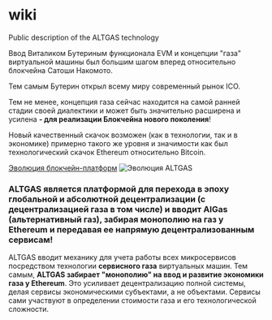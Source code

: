 # wiki
Public description of the ALTGAS technology

Ввод Виталиком Бутериным функционала EVM и концепции "газа" виртуальной машины был большим шагом вперед относительно блокчейна Сатоши Накомото.

Тем самым Бутерин открыл всему миру современный рынок ICO.

Тем не менее, концепция газа сейчас находится на самой ранней стадии своей диалектики и может быть значительно расширена и усилена 
**- для реализации Блокчейна нового поколения**! 

Новый качественный скачок возможен (как в технологии, так и в экономике) примерно такого же уровня и значимости как был технологический скачок Ethereum относительно Bitcoin.

[Эволюция блокчейн-платформ](https://user-images.githubusercontent.com/46300574/50595284-bbd76800-0eb0-11e9-93ed-26e1af8721a4.png)
![Эволюция ALTGAS](https://user-images.githubusercontent.com/46300574/50595284-bbd76800-0eb0-11e9-93ed-26e1af8721a4.png)

### ALTGAS является платформой для перехода в эпоху глобальной и абсолютной децентрализации (с децентрализацией газа в том числе) и вводит AlGas (альтернативный газ), забирая монополию на газ у Ethereum и передавая ее напрямую децентрализованным сервисам!

ALTGAS вводит механику для учета работы всех микросервисов посредством технологии **сервисного газа** виртуальных машин. Тем самым, **ALTGAS забирает "монополию" на ввод и развитие экономики газа у Ethereum**. 
Это усиливает децентрализацию полной системы, делая сервисы экономическими субъектами, а не объектами.
Сервисы сами участвуют в определении стоимости газа и его технологической сложности.
